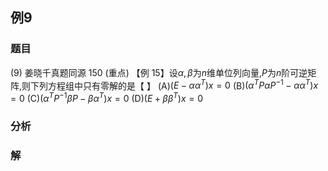 ## 例9
### 题目
(9) 姜晓千真题同源 150 (重点) 
【例 15】设$\alpha ,\beta$为$n$维单位列向量,$P$为$n$阶可逆矩阵,则下列方程组中只有零解的是【 】
(A)$( {E - \alpha {\alpha }^{T}}) x = 0$
(B)$( {{\alpha }^{T}{P\alpha }{P}^{-1} - \alpha {\alpha }^{T}}) x = 0$
(C)$( {{\alpha }^{T}{P}^{-1}{\beta P} - \beta {\alpha }^{T}}) x = 0$
(D)$( {E + \beta {\beta }^{T}}) x = 0$
### 分析

### 解